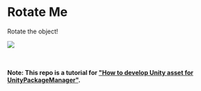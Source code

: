 Rotate Me
===

Rotate the object!

![](https://user-images.githubusercontent.com/12690315/53697143-a2e82600-3e11-11e9-84cc-fe7b1d7a20e3.gif)

<br><br>
**Note: This repo is a tutorial for ["How to develop Unity asset for UnityPackageManager"](https://www.patreon.com/posts/25070968).**
